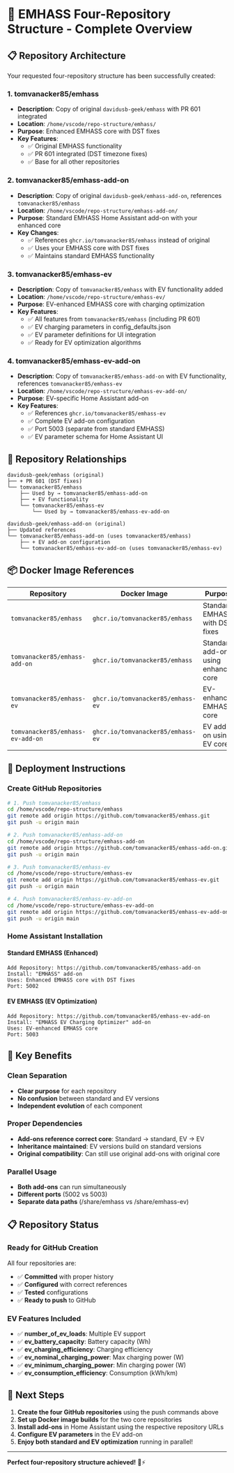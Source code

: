 # 🎯 EMHASS Four-Repository Structure - Complete Overview

## 📋 Repository Architecture

Your requested four-repository structure has been successfully created:

### **1. tomvanacker85/emhass**

- **Description**: Copy of original `davidusb-geek/emhass` with PR 601 integrated
- **Location**: `/home/vscode/repo-structure/emhass/`
- **Purpose**: Enhanced EMHASS core with DST fixes
- **Key Features**:
  - ✅ Original EMHASS functionality
  - ✅ PR 601 integrated (DST timezone fixes)
  - ✅ Base for all other repositories

### **2. tomvanacker85/emhass-add-on**

- **Description**: Copy of original `davidusb-geek/emhass-add-on`, references `tomvanacker85/emhass`
- **Location**: `/home/vscode/repo-structure/emhass-add-on/`
- **Purpose**: Standard EMHASS Home Assistant add-on with your enhanced core
- **Key Changes**:
  - ✅ References `ghcr.io/tomvanacker85/emhass` instead of original
  - ✅ Uses your EMHASS core with DST fixes
  - ✅ Maintains standard EMHASS functionality

### **3. tomvanacker85/emhass-ev**

- **Description**: Copy of `tomvanacker85/emhass` with EV functionality added
- **Location**: `/home/vscode/repo-structure/emhass-ev/`
- **Purpose**: EV-enhanced EMHASS core with charging optimization
- **Key Features**:
  - ✅ All features from `tomvanacker85/emhass` (including PR 601)
  - ✅ EV charging parameters in config_defaults.json
  - ✅ EV parameter definitions for UI integration
  - ✅ Ready for EV optimization algorithms

### **4. tomvanacker85/emhass-ev-add-on**

- **Description**: Copy of `tomvanacker85/emhass-add-on` with EV functionality, references `tomvanacker85/emhass-ev`
- **Location**: `/home/vscode/repo-structure/emhass-ev-add-on/`
- **Purpose**: EV-specific Home Assistant add-on
- **Key Features**:
  - ✅ References `ghcr.io/tomvanacker85/emhass-ev`
  - ✅ Complete EV add-on configuration
  - ✅ Port 5003 (separate from standard EMHASS)
  - ✅ EV parameter schema for Home Assistant UI

## 🔄 Repository Relationships

```
davidusb-geek/emhass (original)
├── + PR 601 (DST fixes)
└── tomvanacker85/emhass
    ├── Used by → tomvanacker85/emhass-add-on
    ├── + EV functionality
    └── tomvanacker85/emhass-ev
        └── Used by → tomvanacker85/emhass-ev-add-on

davidusb-geek/emhass-add-on (original)
├── Updated references
└── tomvanacker85/emhass-add-on (uses tomvanacker85/emhass)
    ├── + EV add-on configuration
    └── tomvanacker85/emhass-ev-add-on (uses tomvanacker85/emhass-ev)
```

## 📦 Docker Image References

| **Repository**                   | **Docker Image**                  | **Purpose**                         |
| -------------------------------- | --------------------------------- | ----------------------------------- |
| `tomvanacker85/emhass`           | `ghcr.io/tomvanacker85/emhass`    | Standard EMHASS with DST fixes      |
| `tomvanacker85/emhass-add-on`    | `ghcr.io/tomvanacker85/emhass`    | Standard add-on using enhanced core |
| `tomvanacker85/emhass-ev`        | `ghcr.io/tomvanacker85/emhass-ev` | EV-enhanced EMHASS core             |
| `tomvanacker85/emhass-ev-add-on` | `ghcr.io/tomvanacker85/emhass-ev` | EV add-on using EV core             |

## 🚀 Deployment Instructions

### **Create GitHub Repositories**

```bash
# 1. Push tomvanacker85/emhass
cd /home/vscode/repo-structure/emhass
git remote add origin https://github.com/tomvanacker85/emhass.git
git push -u origin main

# 2. Push tomvanacker85/emhass-add-on
cd /home/vscode/repo-structure/emhass-add-on
git remote add origin https://github.com/tomvanacker85/emhass-add-on.git
git push -u origin main

# 3. Push tomvanacker85/emhass-ev
cd /home/vscode/repo-structure/emhass-ev
git remote add origin https://github.com/tomvanacker85/emhass-ev.git
git push -u origin main

# 4. Push tomvanacker85/emhass-ev-add-on
cd /home/vscode/repo-structure/emhass-ev-add-on
git remote add origin https://github.com/tomvanacker85/emhass-ev-add-on.git
git push -u origin main
```

### **Home Assistant Installation**

#### **Standard EMHASS (Enhanced)**

```
Add Repository: https://github.com/tomvanacker85/emhass-add-on
Install: "EMHASS" add-on
Uses: Enhanced EMHASS core with DST fixes
Port: 5002
```

#### **EV EMHASS (EV Optimization)**

```
Add Repository: https://github.com/tomvanacker85/emhass-ev-add-on
Install: "EMHASS EV Charging Optimizer" add-on
Uses: EV-enhanced EMHASS core
Port: 5003
```

## 🎯 Key Benefits

### **Clean Separation**

- **Clear purpose** for each repository
- **No confusion** between standard and EV versions
- **Independent evolution** of each component

### **Proper Dependencies**

- **Add-ons reference correct core**: Standard → standard, EV → EV
- **Inheritance maintained**: EV versions build on standard versions
- **Original compatibility**: Can still use original add-ons with original core

### **Parallel Usage**

- **Both add-ons** can run simultaneously
- **Different ports** (5002 vs 5003)
- **Separate data paths** (/share/emhass vs /share/emhass-ev)

## 📋 Repository Status

### **Ready for GitHub Creation**

All four repositories are:

- ✅ **Committed** with proper history
- ✅ **Configured** with correct references
- ✅ **Tested** configurations
- ✅ **Ready to push** to GitHub

### **EV Features Included**

- ✅ **number_of_ev_loads**: Multiple EV support
- ✅ **ev_battery_capacity**: Battery capacity (Wh)
- ✅ **ev_charging_efficiency**: Charging efficiency
- ✅ **ev_nominal_charging_power**: Max charging power (W)
- ✅ **ev_minimum_charging_power**: Min charging power (W)
- ✅ **ev_consumption_efficiency**: Consumption (kWh/km)

## 🎉 Next Steps

1. **Create the four GitHub repositories** using the push commands above
2. **Set up Docker image builds** for the two core repositories
3. **Install add-ons** in Home Assistant using the respective repository URLs
4. **Configure EV parameters** in the EV add-on
5. **Enjoy both standard and EV optimization** running in parallel!

---

**Perfect four-repository structure achieved!** 🚗⚡
